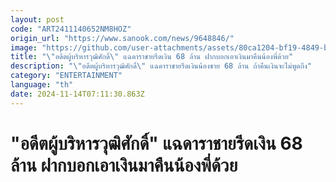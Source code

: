 ```yaml
---
layout: post
code: "ART2411140652NM8HOZ"
origin_url: "https://www.sanook.com/news/9648846/"
image: "https://github.com/user-attachments/assets/80ca1204-bf19-4849-b94a-7b80eec6dfaf"
title: "\"อดีตผู้บริหารวุฒิศักดิ์\" แฉดาราชายรีดเงิน 68 ล้าน ฝากบอกเอาเงินมาคืนน้องพี่ด้วย"
description: "\"อดีตผู้บริหารวุฒิศักดิ์\" แฉดาราชายรีดเงินน้องชาย 68 ล้าน ถ้าคืนเงินจะไม่พูดถึง"
category: "ENTERTAINMENT"
language: "th"
date: 2024-11-14T07:11:30.863Z
---
```


# "อดีตผู้บริหารวุฒิศักดิ์" แฉดาราชายรีดเงิน 68 ล้าน ฝากบอกเอาเงินมาคืนน้องพี่ด้วย